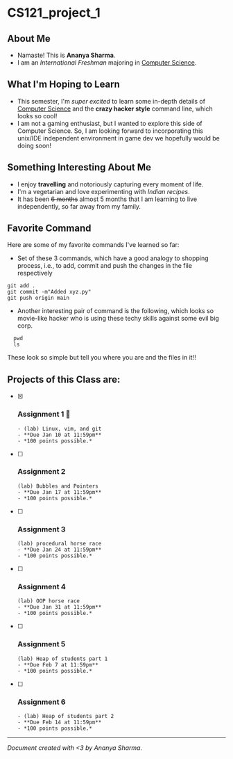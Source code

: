 # CS121_project_1
## About Me
- Namaste! This is **Ananya Sharma**.
- I am an *International Freshman* majoring in <ins>Computer Science</ins>.

## What I'm Hoping to Learn
- This semester, I'm *super excited* to learn some in-depth details of <ins>Computer Science</ins> and the **crazy hacker style** command line, which looks so cool!
- I am not a gaming enthusiast, but I wanted to explore this side of Computer Science. So, I am looking forward to incorporating this unix/IDE independent environment in game dev we hopefully would be doing soon!

## Something Interesting About Me
- I enjoy **travelling** and notoriously capturing every moment of life.
- I'm a vegetarian and love experimenting with *Indian recipes*.
- It has been ~~6 months~~ almost 5 months that I am learning to live independently, so far away from my family.

## Favorite Command
Here are some of my  favorite commands I've learned so far:
* Set of these 3 commands, which have a good analogy to shopping process, i.e., to add, commit and push the changes in the file respectively
```
git add .
git commit -m"Added xyz.py"
git push origin main
```

* Another interesting pair of command is the following, which looks so movie-like hacker who is using these techy skills against some evil big corp.
```
  pwd
  ls
```
These look so simple but tell you where you are and the files in it!!

## Projects of this Class are:
- [x] ### Assignment 1  :tada:
      - (lab) Linux, vim, and git
      - **Due Jan 10 at 11:59pm**
      - *100 points possible.*
- [ ] ### Assignment 2
      (lab) Bubbles and Pointers
      - **Due Jan 17 at 11:59pm**
      - *100 points possible.*
- [ ] ### Assignment 3
      (lab) procedural horse race
      - **Due Jan 24 at 11:59pm**
      - *100 points possible.*
- [ ] ### Assignment 4
      (lab) OOP horse race
      - **Due Jan 31 at 11:59pm**
      - *100 points possible.*
- [ ] ### Assignment 5
      (lab) Heap of students part 1
      - **Due Feb 7 at 11:59pm**
      - *100 points possible.*
- [ ] ### Assignment 6
      - (lab) Heap of students part 2
      - **Due Feb 14 at 11:59pm**
      - *100 points possible.*


---

*Document created with <3 by Ananya Sharma.*
